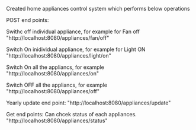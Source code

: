 Created home appliances control system which performs below operations

POST end points:
  
  Swithc off individual appliance, for example for Fan off   "http://localhost:8080/appliances/fan/off"
  
  Switch On inidividual appliance, for example for Light ON  "http://localhost:8080/appliances/light/on"
  
  Switch On all the appliancs, for example                   "http://localhost:8080/appliances/on"
  
  Switch OFF all the appliancs, for example                  "http://localhost:8080/appliances/off"
  
  Yearly update end point:                                   "http://localhost:8080/appliances/update"

Get end points:
  Can chcek status of each appliances.                          "http://localhost:8080/appliances/status"
